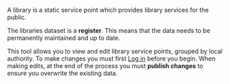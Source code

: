 A library is a static service point which provides library services for the public.

The libraries dataset is a **register**. This means that the data needs to be permanently maintained and up to date.

This tool allows you to view and edit library service points, grouped by local authority. To make changes you must first [Log in](/login) before you begin. When making edits, at the end of the process you must **publish changes** to ensure you overwrite the existing data.
